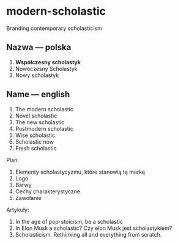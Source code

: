 # modern-scholastic
Branding contemporary scholasticism



## Nazwa — polska

1. **Współczesny scholastyk**
2. Nowoczesny Scholastyk
3. Nowy scholastyk



## Name — english

1. The modern scholastic
2. Novel scholastic
3. The new scholastic
4. Postmodern scholastic
5. Wise scholastic
6. Scholastic now
7. Fresh scholastic

Plan:
1. Elementy scholastycyzmu, które stanowią tą markę
2. Logo
3. Barwy
4. Cechy charakterystyczne
5. Zawołanie


Artykuły:
1. In the age of pop-stoicism, be a scholastic
2. In Elon Musk a scholastic? Czy elon Musk jest scholastykiem?
3. Scholasticism. Rethinking all and everything from scratch.
